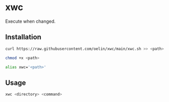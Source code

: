 # xwc

Execute when changed.

## Installation

```sh
curl https://raw.githubusercontent.com/oelin/xwc/main/xwc.sh >> <path>

chmod +x <path>

alias xwc='<path>'
```

## Usage

```sh
xwc <directory> <command>
```
